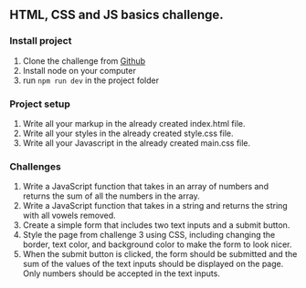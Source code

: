 ## HTML, CSS and JS basics challenge.


### Install project
1. Clone the challenge from [Github](https://github.com/Solvit-React/html-css-js-basics.git)
2. Install node on your computer
3. run `npm run dev` in the project folder

### Project setup
1. Write all your markup in the already created index.html file.
2. Write all your styles in the already created style.css file.
3. Write all your Javascript in the already created main.css file.

### Challenges 
1. Write a JavaScript function that takes in an array of numbers and returns the sum of all the numbers in the array.
2. Write a JavaScript function that takes in a string and returns the string with all vowels removed.
3. Create a simple form that includes two text inputs and a submit button. 
4.  Style the page from challenge 3 using CSS, including changing the border, text color, and background color to make the form to look nicer.
5. When the submit button is clicked, the form should be submitted and the sum of the values of the text inputs should be displayed on the page. Only numbers should be accepted in the text inputs.